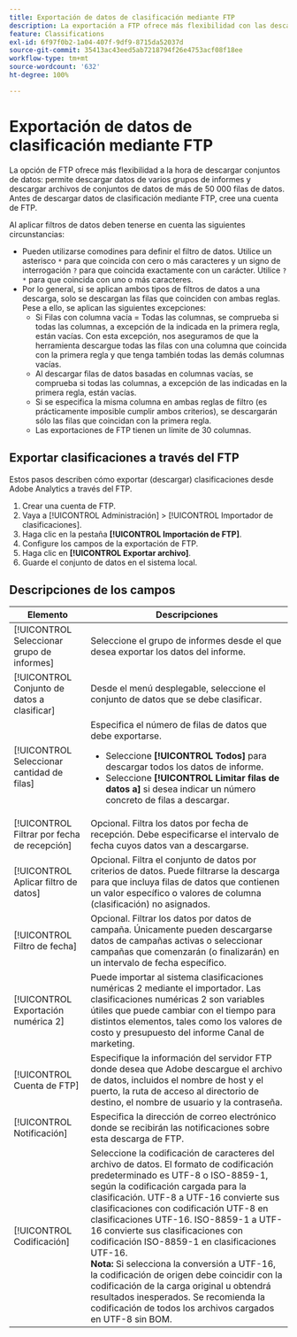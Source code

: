 ```yaml
---
title: Exportación de datos de clasificación mediante FTP
description: La exportación a FTP ofrece más flexibilidad con las descargas de conjuntos de datos, incluida la descarga de datos de varios grupos de informes y la descarga de archivos de conjuntos de datos que superen las 50 000 filas de datos
feature: Classifications
exl-id: 6f97f0b2-1a04-407f-9df9-8715da52037d
source-git-commit: 35413ac43eed5ab7218794f26e4753acf08f18ee
workflow-type: tm+mt
source-wordcount: '632'
ht-degree: 100%

---
```


# Exportación de datos de clasificación mediante FTP

La opción de FTP ofrece más flexibilidad a la hora de descargar conjuntos de datos: permite descargar datos de varios grupos de informes y descargar archivos de conjuntos de datos de más de 50 000 filas de datos. Antes de descargar datos de clasificación mediante FTP, cree una cuenta de FTP.

Al aplicar filtros de datos deben tenerse en cuenta las siguientes circunstancias:

* Pueden utilizarse comodines para definir el filtro de datos. Utilice un asterisco `*` para que coincida con cero o más caracteres y un signo de interrogación `?` para que coincida exactamente con un carácter. Utilice `?*` para que coincida con uno o más caracteres.
* Por lo general, si se aplican ambos tipos de filtros de datos a una descarga, solo se descargan las filas que coinciden con ambas reglas. Pese a ello, se aplican las siguientes excepciones:
   * Si Filas con columna vacía = Todas las columnas, se comprueba si todas las columnas, a excepción de la indicada en la primera regla, están vacías. Con esta excepción, nos aseguramos de que la herramienta descargue todas las filas con una columna que coincida con la primera regla y que tenga también todas las demás columnas vacías.
   * Al descargar filas de datos basadas en columnas vacías, se comprueba si todas las columnas, a excepción de las indicadas en la primera regla, están vacías.
   * Si se especifica la misma columna en ambas reglas de filtro (es prácticamente imposible cumplir ambos criterios), se descargarán sólo las filas que coincidan con la primera regla.
   * Las exportaciones de FTP tienen un límite de 30 columnas.

## Exportar clasificaciones a través del FTP

Estos pasos describen cómo exportar (descargar) clasificaciones desde Adobe Analytics a través del FTP.

1. Crear una cuenta de FTP.
1. Vaya a [!UICONTROL Administración] > [!UICONTROL Importador de clasificaciones].
1. Haga clic en la pestaña **[!UICONTROL Importación de FTP]**.
1. Configure los campos de la exportación de FTP.
1. Haga clic en **[!UICONTROL Exportar archivo]**.
1. Guarde el conjunto de datos en el sistema local.

## Descripciones de los campos

| Elemento | Descripciones |
| --- | --- |
| [!UICONTROL Seleccionar grupo de informes] | Seleccione el grupo de informes desde el que desea exportar los datos del informe. |
| [!UICONTROL Conjunto de datos a clasificar] | Desde el menú desplegable, seleccione el conjunto de datos que se debe clasificar. |
| [!UICONTROL Seleccionar cantidad de filas] | Especifica el número de filas de datos que debe exportarse.<ul><li>Seleccione **[!UICONTROL Todos]** para descargar todos los datos de informe.</li><li>Seleccione **[!UICONTROL Limitar filas de datos a]** si desea indicar un número concreto de filas a descargar.</li></ul> |
| [!UICONTROL Filtrar por fecha de recepción] | Opcional. Filtra los datos por fecha de recepción. Debe especificarse el intervalo de fecha cuyos datos van a descargarse. |
| [!UICONTROL Aplicar filtro de datos] | Opcional. Filtra el conjunto de datos por criterios de datos. Puede filtrarse la descarga para que incluya filas de datos que contienen un valor específico o valores de columna (clasificación) no asignados. |
| [!UICONTROL Filtro de fecha] | Opcional. Filtrar los datos por datos de campaña. Únicamente pueden descargarse datos de campañas activas o seleccionar campañas que comenzarán (o finalizarán) en un intervalo de fecha específico. |
| [!UICONTROL Exportación numérica 2] | Puede importar al sistema clasificaciones numéricas 2 mediante el importador. Las clasificaciones numéricas 2 son variables útiles que puede cambiar con el tiempo para distintos elementos, tales como los valores de costo y presupuesto del informe Canal de marketing. |
| [!UICONTROL Cuenta de FTP] | Especifique la información del servidor FTP donde desea que Adobe descargue el archivo de datos, incluidos el nombre de host y el puerto, la ruta de acceso al directorio de destino, el nombre de usuario y la contraseña. |
| [!UICONTROL Notificación] | Especifica la dirección de correo electrónico donde se recibirán las notificaciones sobre esta descarga de FTP. |
| [!UICONTROL Codificación] | Seleccione la codificación de caracteres del archivo de datos. El formato de codificación predeterminado es UTF-8 o ISO-8859-1, según la codificación cargada para la clasificación. UTF-8 a UTF-16 convierte sus clasificaciones con codificación UTF-8 en clasificaciones UTF-16. ISO-8859-1 a UTF-16 convierte sus clasificaciones con codificación ISO-8859-1 en clasificaciones UTF-16.<br>**Nota:** Si selecciona la conversión a UTF-16, la codificación de origen debe coincidir con la codificación de la carga original u obtendrá resultados inesperados. Se recomienda la codificación de todos los archivos cargados en UTF-8 sin BOM. |
